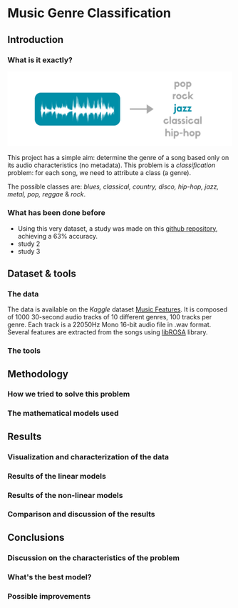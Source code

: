 # Music Genre Classification

## Introduction

### What is it exactly?

![](img/intro.png)

This project has a simple aim: determine the genre of a song based only on its audio characteristics (no metadata). This problem is a *classification* problem: for each song, we need to attribute a class (a genre).

The possible classes are: *blues, classical, country, disco, hip-hop, jazz, metal, pop, reggae* & *rock*.

### What has been done before

- Using this very dataset, a study was made on this [github repository](https://github.com/Insiyaa/Music-Tagging), achieving a 63% accuracy.
- study 2
- study 3

## Dataset & tools

### The data

The data is available on the *Kaggle* dataset [Music Features](https://www.kaggle.com/insiyeah/musicfeatures). It is composed of 1000 30-second audio tracks of 10 different genres, 100 tracks per genre. Each track is a 22050Hz Mono 16-bit audio file in .wav format. Several features are extracted from the songs using [libROSA](https://librosa.github.io/librosa/) library.

### The tools



## Methodology

### How we tried to solve this problem



### The mathematical models used



## Results

### Visualization and characterization of the data



### Results of the linear models



### Results of the non-linear models



### Comparison and discussion of the results



## Conclusions

### Discussion on the characteristics of the problem



### What's the best model?



### Possible improvements


